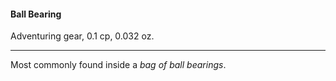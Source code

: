 #### Ball Bearing

Adventuring gear, 0.1 cp, 0.032 oz.

---

Most commonly found inside a *bag of ball bearings*.